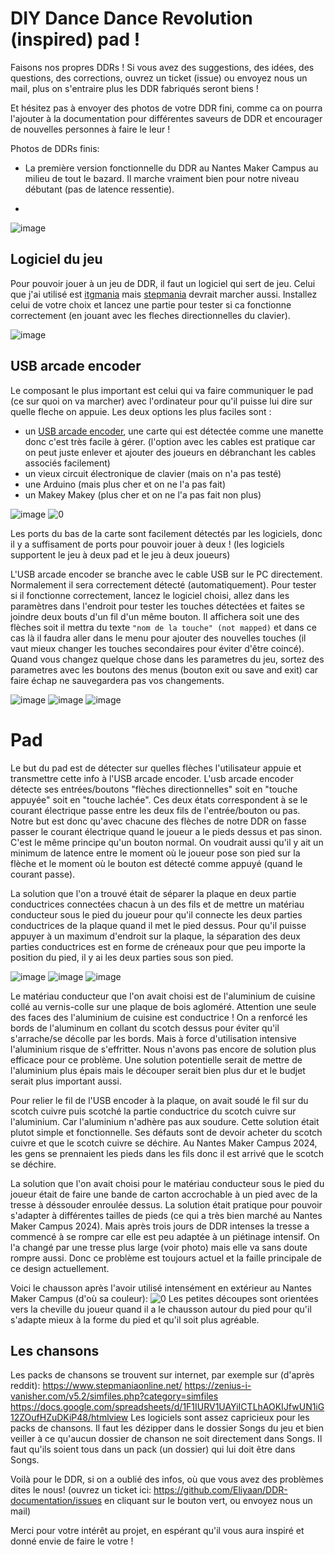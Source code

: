 # DIY Dance Dance Revolution (inspired) pad !

Faisons nos propres DDRs !
Si vous avez des suggestions, des idées, des questions, des corrections, ouvrez un ticket (issue) ou envoyez nous un mail, plus on s'entraire plus les DDR fabriqués seront biens !

Et hésitez pas à envoyer des photos de votre DDR fini, comme ca on pourra l'ajouter à la documentation pour différentes saveurs de DDR et encourager de nouvelles personnes à faire le leur !

Photos de DDRs finis: 

- La première version fonctionnelle du DDR au Nantes Maker Campus au milieu de tout le bazard. Il marche vraiment bien pour notre niveau débutant (pas de latence ressentie).

- 
![image](https://github.com/user-attachments/assets/d993d4aa-2651-4f5b-9c55-d98638f8bf16)


## Logiciel du jeu

Pour pouvoir jouer à un jeu de DDR, il faut un logiciel qui sert de jeu. Celui que j'ai utilisé est [itgmania](https://www.itgmania.com/) mais [stepmania](https://www.stepmania.com/) devrait marcher aussi. Installez celui de votre choix et lancez une partie pour tester si ca fonctionne correctement (en jouant avec les fleches directionnelles du clavier).

![image](https://github.com/user-attachments/assets/769ceec6-9dec-42e0-90fe-56b5d476b1ff)

## USB arcade encoder

Le composant le plus important est celui qui va faire communiquer le pad (ce sur quoi on va marcher) avec l'ordinateur pour qu'il puisse lui dire sur quelle fleche on appuie.
Les deux options les plus faciles sont : 
- un [USB arcade encoder](https://www.ebay.com/itm/133163133451?itmprp=cksum%3A133163133451e007b8d0f3d14994b8030d134ee26497%7Cenc%3AAQAJAAABYMSBbt5JfLmj%252BdlAgetRxKsk9uNZiEHlB3hfttt0hmv1%252BpJoUCdSpe1JVf49yGC5tKtQ3g6HKD95AS2%252Bj%252BzdEev%252BQFVLBEv0%252FCdcgJMGFwLFhJ53WzLi3lqhEgvTYlFP2n6dii0kr%252BCTa3CZ07LoBuz1bIWF0E36UoD6Bg5wn9NHEbrtr8LCCZo7D2G7QFE2tU%252BgmskmJjQcEt38U8n3vZsRhwFqvi0NvXASBtDk8gMZQb%252FFHv2RJref%252FQNDsgRmSpZyfIAhV91ozNZLIXKqzGcR3PxoKrmLGvfoRSCLVMdXhwf4sEn2%252BBliRxkdirfad2y3d5IEWpKMLk3jcst7a8AoqvCRMio0Pu36K2YGqBcKHCFru45UG31HTXr6Y%252BBge0rzwG0aOGLbCa4xCdcnzYUNXazCn4xWNNnpeBtGUwyIvbTjh9hYmUsJvVwIpulV3MTIYWKsHE1bTtU0GPHcWFk%253D%7Campid%3APL_CLK%7Cclp%3A2332490&itmmeta=01HV44EGGQ89AKT6VV3G4BBDRD), une carte qui est détectée comme une manette donc c'est très facile à gérer. (l'option avec les cables est pratique car on peut juste enlever et ajouter des joueurs en débranchant les cables associés facilement)
- un vieux circuit électronique de clavier (mais on n'a pas testé)
- une Arduino (mais plus cher et on ne l'a pas fait)
- un Makey Makey (plus cher et on ne l'a pas fait non plus)

![image](https://github.com/user-attachments/assets/418a8db9-dc3a-419f-a7c2-1c7f5b034cee)
![0](https://github.com/user-attachments/assets/121c5a22-0077-43fb-af21-6da257c28ca6)

Les ports du bas de la carte sont facilement détectés par les logiciels, donc il y a suffisament de ports pour pouvoir jouer à deux ! (les logiciels supportent le jeu à deux pad et le jeu à deux joueurs)

L'USB arcade encoder se branche avec le cable USB sur le PC directement. Normalement il sera correctement détecté (automatiquement).
Pour tester si il fonctionne correctement, lancez le logiciel choisi, allez dans les paramètres dans l'endroit pour tester les touches détectées et faites se joindre deux bouts d'un fil d'un même bouton.
Il affichera soit une des flèches soit il mettra du texte `"nom de la touche" (not mapped)` et dans ce cas là il faudra aller dans le menu pour ajouter des nouvelles touches (il vaut mieux changer les touches secondaires pour éviter d'être coincé).
Quand vous changez quelque chose dans les parametres du jeu, sortez des parametres avec les boutons des menus (bouton exit ou save and exit) car faire échap ne sauvegardera pas vos changements.

![image](https://github.com/user-attachments/assets/6cfe0f48-c5de-4ed0-87d9-98e003e9546c)
![image](https://github.com/user-attachments/assets/1cae8f71-b3ce-4bc9-b902-740c40c8a82d)
![image](https://github.com/user-attachments/assets/6950f926-b35d-4f01-9f01-d6247a45fac9)

# Pad

Le but du pad est de détecter sur quelles flèches l'utilisateur appuie et transmettre cette info à l'USB arcade encoder.
L'usb arcade encoder détecte ses entrées/boutons "flèches directionnelles" soit en "touche appuyée" soit en "touche lachée".
Ces deux états correspondent à se le courant électrique passe entre les deux fils de l'entrée/bouton ou pas.
Notre but est donc qu'avec chacune des flèches de notre DDR on fasse passer le courant électrique quand le joueur a le pieds dessus et pas sinon.
C'est le même principe qu'un bouton normal. On voudrait aussi qu'il y ait un minimum de latence entre le moment où le joueur pose son pied sur la flèche et le moment où le bouton est détecté comme appuyé (quand le courant passe).

La solution que l'on a trouvé était de séparer la plaque en deux partie conductrices connectées chacun à un des fils et de mettre un matériau conducteur sous le pied du joueur pour qu'il connecte les deux parties conductrices de la plaque quand il met le pied dessus.
Pour qu'il puisse appuyer à un maximum d'endroit sur la plaque, la séparation des deux parties conductrices est en forme de créneaux pour que peu importe la position du pied, il y ai les deux parties sous son pied.

![image](https://github.com/user-attachments/assets/10996519-3ac3-458b-b5ed-dbb8aa09ce66)
![image](https://github.com/user-attachments/assets/5145885e-146f-4232-adfa-ec0906b482b8)
![image](https://github.com/user-attachments/assets/4c3dd4a7-a7ff-4d32-8739-816a6ef5a67d)


Le matériau conducteur que l'on avait choisi est de l'aluminium de cuisine collé au vernis-colle sur une plaque de bois agloméré. Attention une seule des faces des l'aluminium de cuisine est conductrice ! On a renforcé les bords de l'aluminum en collant du scotch dessus pour éviter qu'il s'arrache/se décolle par les bords. 
Mais à force d'utilisation intensive l'aluminium risque de s'effritter. Nous n'avons pas encore de solution plus efficace pour ce problème. 
Une solution potentielle serait de mettre de l'aluminium plus épais mais le découper serait bien plus dur et le budjet serait plus important aussi.

Pour relier le fil de l'USB encoder à la plaque, on avait soudé le fil sur du scotch cuivre puis scotché la partie conductrice du scotch cuivre sur l'aluminium.
Car l'aluminium n'adhère pas aux soudure. Cette solution était plutot simple et fonctionnelle.
Ses défauts sont de devoir acheter du scotch cuivre et que le scotch cuivre se déchire.
Au Nantes Maker Campus 2024, les gens se prennaient les pieds dans les fils donc il est arrivé que le scotch se déchire.

La solution que l'on avait choisi pour le matériau conducteur sous le pied du joueur était de faire une bande de carton accrochable à un pied avec de la tresse à déssouder enroulée dessus.
La solution était pratique pour pouvoir s'adapter à différentes tailles de pieds (ce qui a très bien marché au Nantes Maker Campus 2024).
Mais après trois jours de DDR intenses la tresse a commencé à se rompre car elle est peu adaptée à un piétinage intensif.
On l'a changé par une tresse plus large (voir photo) mais elle va sans doute rompre aussi.
Donc ce problème est toujours actuel et la faille principale de ce design actuellement.

Voici le chausson après l'avoir utilisé intensément en extérieur au Nantes Maker Campus (d'où sa couleur):
![0](https://github.com/user-attachments/assets/31332251-a55e-4656-88ec-579c0ba25ddb)
Les petites découpes sont orientées vers la cheville du joueur quand il a le chausson autour du pied pour qu'il s'adapte mieux à la forme du pied et qu'il soit plus agréable.

## Les chansons

Les packs de chansons se trouvent sur internet, par exemple sur (d'après reddit): https://www.stepmaniaonline.net/ https://zenius-i-vanisher.com/v5.2/simfiles.php?category=simfiles https://docs.google.com/spreadsheets/d/1F1IURV1UAYiICTLhAOKIJfwUN1iG12ZOufHZuDKiP48/htmlview
Les logiciels sont assez capricieux pour les packs de chansons. Il faut les dézipper dans le dossier Songs du jeu et bien veiller à ce qu'aucun dossier de chanson ne soit directement dans Songs.
Il faut qu'ils soient tous dans un pack (un dossier) qui lui doit être dans Songs.

Voilà pour le DDR, si on a oublié des infos, où que vous avez des problèmes dites le nous! (ouvrez un ticket ici: https://github.com/Eliyaan/DDR-documentation/issues en cliquant sur le bouton vert, ou envoyez nous un mail)

Merci pour votre intérêt au projet, en espérant qu'il vous aura inspiré et donné envie de faire le votre !
